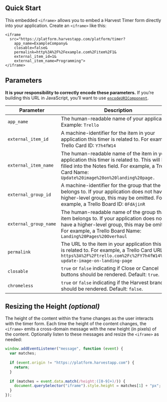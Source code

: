 ## Quick Start

This embedded `<iframe>` allows you to embed a Harvest Timer form directly into your application. Create an `<iframe>` like this:

```
<iframe 
  src="https://platform.harvestapp.com/platform/timer?
    app_name=ExampleCompany&
    closable=false&
    permalink=http%3A%2F%2Fexample.com%2Fitem%2F1&
    external_item_id=1&
    external_item_name=Programming">
</iframe>
```

## Parameters

**It is your responsibility to correctly encode these parameters.** If you’re building this URL in JavaScript, you’ll want to use [`encodeURIComponent`](https://developer.mozilla.org/en-US/docs/Web/JavaScript/Reference/Global_Objects/encodeURIComponent).

| Parameter             | Description 
|-----------------------|-------------
| `app_name`            | The human-readable name of your application. Example: `Trello`
| `external_item_id`    | A machine-identifier for the item in your application this timer is related to. For example, a Trello Card ID: `Y7h4fW14`
| `external_item_name`  | The human-readable name of the item in your application this timer is related to. This will be filled into the Notes field. For example, a Trello Card Name: `Update%20image%20on%20landing%20page.`
| `external_group_id`   | A machine-identifier for the group that the item belongs to. If your application does not have a higher-level group, this may be omitted. For example, a Trello Board ID: `0FdAjinR`
| `external_group_name` | The human-readable name of the group that the item belongs to. If your application does not have a higher-level group, this may be omitted. For example, a Trello Board Name: `Landing%20Pages%20Overhaul`
| `permalink`            | The URL to the item in your application this timer is related to. For example, a Trello Card URL: `https%3A%2F%2Ftrello.com%2Fc%2FY7h4fW14%2F61-update-image-on-landing-page`
| `closable`            | `true` or `false` indicating if Close or Cancel buttons should be rendered. Default:  `true`.
| `chromeless`          | `true` or `false` indicating if the Harvest branding should be rendered. Default: `false`.


## Resizing the Height *(optional)*

The height of the content within the frame changes as the user interacts with the timer form. Each time the height of the content changes, the `<iframe>` emits a cross-domain message with the new height (in pixels) of the content. Optionally listen to these messages and resize the `<iframe>` as needed:

```javascript
window.addEventListener("message", function (event) {
  var matches;
  
  if (event.origin != "https://platform.harvestapp.com") {
    return;
  }
  
  if (matches = event.data.match(/height:([0-9]+)/)) {
    document.querySelector("iframe").style.height = matches[1] + "px";
  }
});
```
